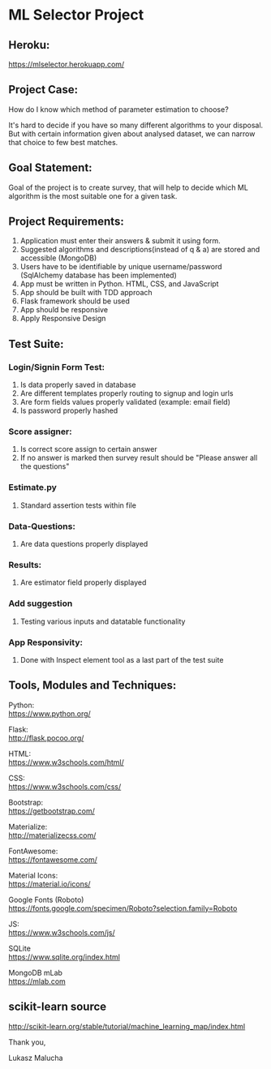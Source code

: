 # ML Selector Project

## Heroku:
https://mlselector.herokuapp.com/

## Project Case:

How do I know which method of parameter estimation to choose? <br>

It's hard to decide if you have so many different algorithms to your disposal. But with certain information given about analysed dataset, we can narrow that choice to few best matches.


## Goal Statement:
Goal of the project is to create survey, that will help to decide which ML algorithm is the most suitable one for a given task.

## Project Requirements:
1.	Application must enter their answers & submit it using form.
2.	Suggested algorithms and descriptions(instead of q & a) are stored and accessible (MongoDB)
2.	Users have to be identifiable by unique username/password (SqlAlchemy database has been implemented)
3.	App must be written in Python. HTML, CSS, and JavaScript
4.	App should be built with TDD approach
5.	Flask framework should be used 
6.	App should be responsive
7.	Apply Responsive Design


## Test Suite:

### Login/Signin Form Test:
1. Is data properly saved in database
2. Are different templates properly routing to signup and login urls
3. Are form fields values properly validated (example: email field)
4. Is password properly hashed

### Score assigner:
1. Is correct score assign to certain answer
2. If no answer is marked then survey result should be "Please answer all the questions"

### Estimate.py
1. Standard assertion tests within file 

### Data-Questions:
1. Are data questions properly displayed

### Results:
1. Are estimator field properly displayed

### Add suggestion
1. Testing various inputs and datatable functionality

### App Responsivity: 
1. Done with Inspect element tool as a last part of the test suite




## Tools, Modules and Techniques:

Python:<br>
https://www.python.org/

Flask:<br>
http://flask.pocoo.org/

HTML:<br>
https://www.w3schools.com/html/

CSS:<br>
https://www.w3schools.com/css/

Bootstrap:<br>
https://getbootstrap.com/

Materialize:<br>
http://materializecss.com/

FontAwesome:<br>
https://fontawesome.com/

Material Icons:<br>
https://material.io/icons/

Google Fonts (Roboto)<br>
https://fonts.google.com/specimen/Roboto?selection.family=Roboto

JS:<br>
https://www.w3schools.com/js/

SQLite<br>
https://www.sqlite.org/index.html

MongoDB mLab<br>
https://mlab.com

## scikit-learn source

http://scikit-learn.org/stable/tutorial/machine_learning_map/index.html


Thank you,

Lukasz Malucha